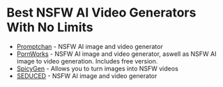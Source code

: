 # Best NSFW AI Video Generators With No Limits

* [Promptchan](https://nsfwgen.xyz/promptchan) - NSFW AI image and video generator
* [PornWorks](https://nsfwgen.xyz/pornworks) - NSFW AI image and video generator, aswell as NSFW AI image to video generation. Includes free version.
* [SpicyGen](https://nsfwgen.xyz/spicygen) - Allows you to turn images into NSFW videos
* [SEDUCED](https://nsfwgen.xyz/seduced) - NSFW AI image and video generator
